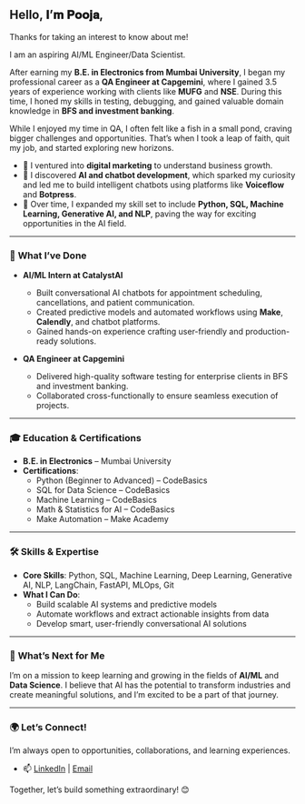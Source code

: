  ## Hello, 𝐈’𝐦 𝐏𝐨𝐨𝐣𝐚, 

Thanks for taking an interest to know about me! 

I am an aspiring AI/ML Engineer/Data Scientist.

After earning my **B.E. in Electronics from Mumbai University**, I began my professional career as a **QA Engineer at Capgemini**, where I gained 3.5 years of experience working with clients like **MUFG** and **NSE**. During this time, I honed my skills in testing, debugging, and gained valuable domain knowledge in **BFS and investment banking**.  

While I enjoyed my time in QA, I often felt like a fish in a small pond, craving bigger challenges and opportunities. That’s when I took a leap of faith, quit my job, and started exploring new horizons.  

- 📖 I ventured into **digital marketing** to understand business growth.  
- 🤖 I discovered **AI and chatbot development**, which sparked my curiosity and led me to build intelligent chatbots using platforms like **Voiceflow** and **Botpress**.  
- 🚀 Over time, I expanded my skill set to include **Python, SQL, Machine Learning, Generative AI, and NLP**, paving the way for exciting opportunities in the AI field.  

---

### 💼 **What I’ve Done**  
- **AI/ML Intern at CatalystAI**  
   - Built conversational AI chatbots for appointment scheduling, cancellations, and patient communication.  
   - Created predictive models and automated workflows using **Make**, **Calendly**, and chatbot platforms.  
   - Gained hands-on experience crafting user-friendly and production-ready solutions.  

- **QA Engineer at Capgemini**  
   - Delivered high-quality software testing for enterprise clients in BFS and investment banking.  
   - Collaborated cross-functionally to ensure seamless execution of projects.  

---

### 🎓 **Education & Certifications**  
- **B.E. in Electronics** – Mumbai University  
- **Certifications**:  
  - Python (Beginner to Advanced) – CodeBasics  
  - SQL for Data Science – CodeBasics  
  - Machine Learning – CodeBasics  
  - Math & Statistics for AI – CodeBasics  
  - Make Automation – Make Academy  

---

### 🛠 **Skills & Expertise**  
- **Core Skills**: Python, SQL, Machine Learning, Deep Learning, Generative AI, NLP, LangChain, FastAPI, MLOps, Git  
- **What I Can Do**:  
   - Build scalable AI systems and predictive models  
   - Automate workflows and extract actionable insights from data  
   - Develop smart, user-friendly conversational AI solutions  

---

### 🌱 **What’s Next for Me**  
I’m on a mission to keep learning and growing in the fields of **AI/ML** and **Data Science**. I believe that AI has the potential to transform industries and create meaningful solutions, and I’m excited to be a part of that journey.  

---

### 🌍 **Let’s Connect!**  
I’m always open to opportunities, collaborations, and learning experiences.  

- 📫 [LinkedIn](https://www.linkedin.com/in/pooja-shinde-1824592a5/) | [Email](shindepooja1014@gmail.com)  

Together, let’s build something extraordinary! 😊  
